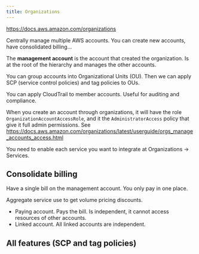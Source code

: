 ```yaml
---
title: Organizations
---
```


https://docs.aws.amazon.com/organizations

Centrally manage multiple AWS accounts. You can create new accounts, have consolidated billing...

The **management account** is the account that created the organization. Is at the root of the hierarchy and manages the other accounts.

You can group accounts into Organizational Units (OU). Then we can apply SCP (service control policies) and tag policies to OUs.

You can apply CloudTrail to member accounts. Useful for auditing and compliance.

When you create an account through organizations, it will have the role `OrganizationAccountAccessRole`, and it the `AdministratorAccess` policy that give it full admin permissions. See https://docs.aws.amazon.com/organizations/latest/userguide/orgs_manage_accounts_access.html

You need to enable each service you want to integrate at Organizations → Services.

## Consolidate billing

Have a single bill on the management account. You only pay in one place.

Aggregate service use to get volume pricing discounts.

- Paying account. Pays the bill. Is independent, it cannot access resources of other accounts.
- Linked account. All linked accounts are independent.

## All features (SCP and tag policies)

